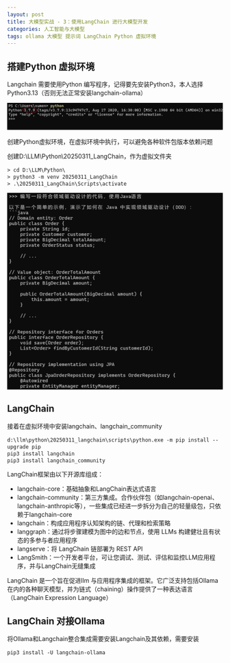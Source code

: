 ```yaml
---
layout: post
title: 大模型实战 - 3：使用LangChain 进行大模型开发
categories: 人工智能与大模型
tags: ollama 大模型 提示词 LangChain Python 虚拟环境 
---
```


## 搭建Python 虚拟环境

Langchain 需要使用Python 编写程序，记得要先安装Python3，本人选择Python3.13（否则无法正常安装langchain-ollama）

![](../media/image/2025-03-11/01.png)

创建Python虚拟环境，在虚拟环境中执行，可以避免各种软件包版本依赖问题

创建D:\LLM\Python\20250311_LangChain，作为虚拟文件夹

```shell
> cd D:\LLM\Python\
> python3 -m venv 20250311_LangChain
> .\20250311_LangChain\Scripts\activate
```

![](../media/image/2025-03-11/02.png)

## LangChain

接着在虚拟环境中安装langchain、langchain_community

```shell
d:\llm\python\20250311_langchain\scripts\python.exe -m pip install --upgrade pip
pip3 install langchain
pip3 install langchain_community
```

LangChain框架由以下开源库组成：

* langchain-core：基础抽象和LangChain表达式语言
* langchain-community：第三方集成。合作伙伴包（如langchain-openai、langchain-anthropic等），一些集成已经进一步拆分为自己的轻量级包，只依赖于langchain-core
* langchain：构成应用程序认知架构的链、代理和检索策略
* langgraph：通过将步骤建模为图中的边和节点，使用 LLMs 构建健壮且有状态的多参与者应用程序
* langserve：将 LangChain 链部署为 REST API
* LangSmith：一个开发者平台，可让您调试、测试、评估和监控LLM应用程序，并与LangChain无缝集成

LangChain 是一个旨在促进llm 与应用程序集成的框架。它广泛支持包括Ollama 在内的各种聊天模型，并为链式（chaining）操作提供了一种表达语言（LangChain Expression Language）

## LangChain 对接Ollama

将Ollama和Langchain整合集成需要安装Langchain及其依赖，需要安装

```
pip3 install -U langchain-ollama
```

